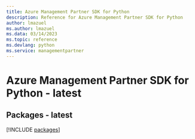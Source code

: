 ```yaml
---
title: Azure Management Partner SDK for Python
description: Reference for Azure Management Partner SDK for Python
author: lmazuel
ms.author: lmazuel
ms.data: 03/14/2023
ms.topic: reference
ms.devlang: python
ms.service: managementpartner
---
```

# Azure Management Partner SDK for Python - latest
## Packages - latest
[!INCLUDE [packages](management-partner-index.md)]